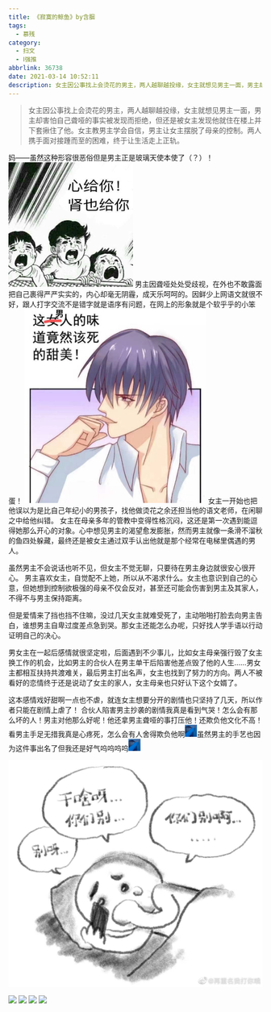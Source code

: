 ```yaml
---
title: 《寂寞的鲸鱼》by含胭
tags:
  - 慕残
category:
  - 扫文
  - Ⅰ强推
abbrlink: 36738
date: 2021-03-14 10:52:11
description: 女主因公事找上会烫花的男主，两人越聊越投缘，女主就想见男主一面，男主却害怕自己聋哑的事实被发现而拒绝，但还是被女主发现他就住在楼上并下套揪住了他。女主教男主学会自信，男主让女主摆脱了母亲的控制。两人携手面对接踵而至的困难，终于让生活走上正轨。
---
```

<meta name="referrer" content="no-referrer" />

> 女主因公事找上会烫花的男主，两人越聊越投缘，女主就想见男主一面，男主却害怕自己聋哑的事实被发现而拒绝，但还是被女主发现他就住在楼上并下套揪住了他。女主教男主学会自信，男主让女主摆脱了母亲的控制。两人携手面对接踵而至的困难，终于让生活走上正轨。

<!-- more -->

妈——虽然这种形容很恶俗但是男主正是玻璃天使本使了（？）！
<img src="/bq/IMG_1828.JPG" style="zoom:50%">
男主因聋哑处处受歧视，在外也不敢露面把自己裹得严严实实的，内心却毫无阴霾，成天乐呵呵的。因鲜少上网语文就很不好，跟人打字交流不是错字就是语序有问题，在网上的形象就是个软乎乎的小笨蛋！
<img src="/bq/20210118134939.jpg" style="zoom:50%">
女主一开始也把他误以为是比自己年纪小的男孩子，找他做烫花之余还担当他的语文老师，在闲聊之中给他纠错。
女主在母亲多年的管教中变得性格沉闷，这还是第一次遇到能逗得她那么开心的对象。心中想见男主的渴望愈发膨胀，然而男主就像一条滑不溜秋的鱼四处躲藏，最终还是被女主通过双手认出他就是那个经常在电梯里偶遇的男人。

虽然男主不会说话也听不见，但女主不觉无聊，只要待在男主身边就很安心很开心。
男主喜欢女主，自觉配不上她，所以从不渴求什么。女主也意识到自己的心意，但她想到控制欲极强的母亲不仅会反对，甚至还可能会伤害到男主及其家人，不得不与男主保持距离。

但是爱情来了挡也挡不住嘛，没过几天女主就难受死了，主动啪啪打脸去向男主告白，谁想男主自卑过度差点急到哭。那女主还能怎么办呢，只好找人学手语以行动证明自己的决心。

男女主在一起后感情就很坚定啦，后面遇到不少事儿，比如女主母亲强行毁了女主换工作的机会，比如男主的合伙人在男主单干后陷害他差点毁了他的人生……男女主都相互扶持共渡难关，最后男主打出名声，女主也找到了努力的方向。两人不被看好的恋情终于还是说动了女主的家人，女主母亲也只好认下这个女婿了。

这本感情戏好甜啊一点也不虐，就连女主想要分开的剧情也只坚持了几天，所以作者只能在剧情上虐了！
合伙人陷害男主抄袭的剧情我真是看到气哭！怎么会有那么坏的人！男主对他那么好呢！他还拿男主聋哑的事打压他！还欺负他文化不高！看男主手足无措我真是心疼死，怎么会有人舍得欺负他啊<img src="/bq/1.gif" id="bq" style="zoom:50%">虽然男主的手艺也因为这件事出名了但我还是好气呜呜呜呜<img src="/bq/1.gif" id="bq" style="zoom:50%">

<img src="/bq/IMG_0390.JPG" style="zoom:50%">

![](https://wx4.sinaimg.cn/mw690/0069kFhhgy1gojm5or40tj30n01ds7wi.jpg)
![](https://wx1.sinaimg.cn/mw690/0069kFhhgy1gojm5ph460j30n01ds7wi.jpg)
![](https://wx2.sinaimg.cn/mw690/0069kFhhgy1gojm5q4tfbj30n01ds1kx.jpg)
![](https://wx3.sinaimg.cn/mw690/0069kFhhgy1gojm5qlxpaj30n01ds1kx.jpg)